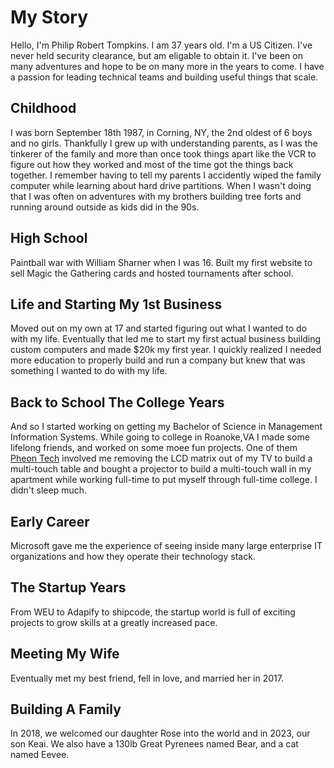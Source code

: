 # My Story
Hello, I'm Philip Robert Tompkins. I am 37 years old. I'm a US Citizen. I've never held security clearance, but am eligable to obtain it. I've been on many adventures and hope to be on many more in the years to come. I have a passion for leading technical teams and building useful things that scale.

## Childhood
I was born September 18th 1987, in Corning, NY, the 2nd oldest of 6 boys and no girls. Thankfully I grew up with understanding parents, as I was the tinkerer of the family and more than once took things apart like the VCR to figure out how they worked and most of the time got the things back together. I remember having to tell my parents I accidently wiped the family computer while learning about hard drive partitions. When I wasn't doing that I was often on adventures with my brothers building tree forts and running around outside as kids did in the 90s.

## High School
Paintball war with William Sharner when I was 16.
Built my first website to sell Magic the Gathering cards and hosted tournaments after school.

## Life and Starting My 1st Business
Moved out on my own at 17 and started figuring out what I wanted to do with my life. Eventually that led me to start my first actual business building custom computers and made $20k my first year. I quickly realized I needed more education to properly build and run a company but knew that was something I wanted to do with my life.

## Back to School The College Years
And so I started working on getting my Bachelor of Science in Management Information Systems.
While going to college in Roanoke,VA I made some lifelong friends, and worked on some moee fun projects. One of them [Pheon Tech](/pheon) involved me removing the LCD matrix out of my TV to build a multi-touch table and bought a projector to build a multi-touch wall in my apartment while working full-time to put myself through full-time college. I didn't sleep much.

## Early Career
Microsoft gave me the experience of seeing inside many large enterprise IT organizations and how they operate their technology stack.

## The Startup Years
From WEU to Adapify to shipcode, the startup world is full of exciting projects to grow skills at a greatly increased pace.

## Meeting My Wife
Eventually met my best friend, fell in love, and married her in 2017.

## Building A Family
In 2018, we welcomed our daughter Rose into the world and in 2023, our son Keai. We also have a 130lb Great Pyrenees named Bear, and a cat named Eevee.